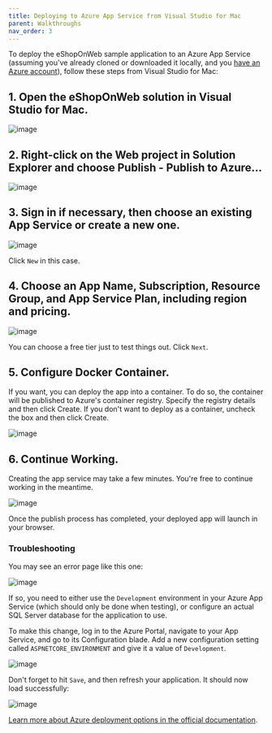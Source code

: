 ```yaml
---
title: Deploying to Azure App Service from Visual Studio for Mac
parent: Walkthroughs
nav_order: 3
---
```


To deploy the eShopOnWeb sample application to an Azure App Service (assuming you've already cloned or downloaded it locally, and you [have an Azure account](https://azure.microsoft.com/en-us/free/)), follow these steps from Visual Studio for Mac:

## 1. Open the eShopOnWeb solution in Visual Studio for Mac.

![image](https://github.com/user-attachments/assets/a77111c5-4ad5-4b56-ada0-85042d2bf5de)

## 2. Right-click on the Web project in Solution Explorer and choose Publish - Publish to Azure...

![image](https://github.com/user-attachments/assets/cc0d964f-dee0-43b5-975e-fead90cbc034)

## 3. Sign in if necessary, then choose an existing App Service or create a new one.

![image](https://github.com/user-attachments/assets/bf8fbd3a-7ff3-4efc-bf70-8a0bc81e1055)

Click `New` in this case.

## 4. Choose an App Name, Subscription, Resource Group, and App Service Plan, including region and pricing.

![image](https://github.com/user-attachments/assets/f9cbd89d-8e68-4a46-8176-efcd27820541)

You can choose a free tier just to test things out. Click `Next`.

## 5. Configure Docker Container.

If you want, you can deploy the app into a container. To do so, the container will be published to Azure's container registry. Specify the registry details and then click Create. If you don't want to deploy as a container, uncheck the box and then click Create.

![image](https://github.com/user-attachments/assets/b0914cd4-6a81-4e36-9f82-8d9a991acde5)

## 6. Continue Working.

Creating the app service may take a few minutes. You're free to continue working in the meantime.

![image](https://github.com/user-attachments/assets/6a2ca011-8fb4-4f6d-a2e2-86ae20b016d0)

Once the publish process has completed, your deployed app will launch in your browser.

### Troubleshooting

You may see an error page like this one:

![image](https://github.com/user-attachments/assets/33118b1f-1de4-4544-837b-51f9007a81e0)

If so, you need to either use the `Development` environment in your Azure App Service (which should only be done when testing), or configure an actual SQL Server database for the application to use.

To make this change, log in to the Azure Portal, navigate to your App Service, and go to its Configuration blade. Add a new configuration setting called `ASPNETCORE_ENVIRONMENT` and give it a value of `Development`.

![image](https://github.com/user-attachments/assets/c8f5e00d-6071-466c-baf6-533ce271505d)

Don't forget to hit `Save`, and then refresh your application. It should now load successfully:

![image](https://github.com/user-attachments/assets/876f93d4-c156-4919-8050-c8ffa21c54b8)

[Learn more about Azure deployment options in the official documentation](https://docs.microsoft.com/en-us/azure/app-service-web/web-sites-deploy).